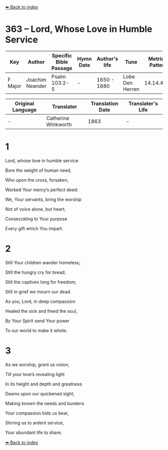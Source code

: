 [⬅️ Back to index](../README.md)

# 363 – Lord, Whose Love in Humble Service

Key | Author   | Specific Bible Passage     |Hymn Date |Author's life |Tune |Metrical Pattern   |Composer/Source                                                                                        
-- | --------- | ---------------------------|----------|--------------|-----|-------------------|-------------   
F Major  | Joachim Neander      | Psalm 103:2-5 | -  | 1650 - 1680 | Lobe Den Herren | 14.14.4.7.8 | Chorale Book for England, 1863 

Original Language | Translater | Translation Date   | Translater's Life     
----------------- | --------- | --------------------|-------------   
\-  | Catherine Winkworth      | 1863 | -  | 1827 - 1878 



# 1

Lord, whose love in humble service

Bore the weight of human need,

Who upon the cross, forsaken,

Worked Your mercy’s perfect deed:

We, Your servants, bring the worship

Not of voice alone, but heart;

Consecrating to Your purpose

Every gift which You impart.



# 2

Still Your children wander homeless;

Still the hungry cry for bread;

Still the captives long for freedom;

Still in grief we mourn our dead.

As you, Lord, in deep compassion

Healed the sick and freed the soul,

By Your Spirit send Your power

To our world to make it whole.



# 3

As we worship, grant us vision,

Till your love’s revealing light

In its height and depth and greatness

Dawns upon our quickened sight,

Making known the needs and burdens

Your compassion bids us bear,

Stirring us to ardent service,

Your abundant life to share.

[⬅️ Back to index](../README.md)
